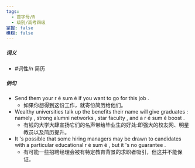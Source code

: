 ```yaml
---
tags:
  - 首字母/R
  - 级别/高考四级
掌握: false
模糊: false
---
```

##### 词义
- #词性/n  简历
##### 例句
- Send them your r é sum é if you want to go for this job .
	- 如果你想得到这份工作，就寄份简历给他们。
- Wealthy universities talk up the benefits their name will give graduates : namely , strong alumni networks , star faculty , and a r é sum é boost .
	- 有钱的大学大肆宣扬它们的名声带给毕业生的好处:即强大的校友网、明星教员以及简历提升。
- It 's possible that some hiring managers may be drawn to candidates with a particular educational r é sum é , but it 's no guarantee .
	- 有可能一些招聘经理会被有特定教育背景的求职者吸引，但这并不能保证。

